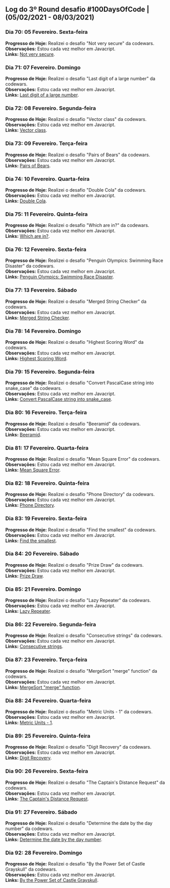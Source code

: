 ## Log do 3º Round desafio #100DaysOfCode | (05/02/2021 - 08/03/2021)

### Dia 70: 05 Fevereiro. Sexta-feira

**Progresso de Hoje:** Realizei o desafio "Not very secure" da codewars.</br>
**Observações:** Estou cada vez melhor em Javacript.</br>
**Links:** [Not very secure](https://t.co/dHjobutfJu?amp=1).</br>

### Dia 71: 07 Fevereiro. Domingo

**Progresso de Hoje:** Realizei o desafio "Last digit of a large number" da codewars.</br>
**Observações:** Estou cada vez melhor em Javacript.</br>
**Links:** [Last digit of a large number](https://www.codewars.com/kata/5511b2f550906349a70004e1).</br>

### Dia 72: 08 Fevereiro. Segunda-feira

**Progresso de Hoje:** Realizei o desafio "Vector class" da codewars.</br>
**Observações:** Estou cada vez melhor em Javacript.</br>
**Links:** [Vector class](https://www.codewars.com/kata/526dad7f8c0eb5c4640000a4).</br>

### Dia 73: 09 Fevereiro. Terça-feira

**Progresso de Hoje:** Realizei o desafio "Pairs of Bears" da codewars.</br>
**Observações:** Estou cada vez melhor em Javacript.</br>
**Links:** [Pairs of Bears](https://www.codewars.com/kata/57d165ad95497ea150000020).</br>

### Dia 74: 10 Fevereiro. Quarta-feira

**Progresso de Hoje:** Realizei o desafio "Double Cola" da codewars.</br>
**Observações:** Estou cada vez melhor em Javacript.</br>
**Links:** [Double Cola](https://t.co/Tt1onRyVuo?amp=1).</br>

### Dia 75: 11 Fevereiro. Quinta-feira

**Progresso de Hoje:** Realizei o desafio "Which are in?" da codewars.</br>
**Observações:** Estou cada vez melhor em Javacript.</br>
**Links:** [Which are in?](https://t.co/EIPUZEzLnR?amp=1).</br>

### Dia 76: 12 Fevereiro. Sexta-feira

**Progresso de Hoje:** Realizei o desafio "Penguin Olympics: Swimming Race Disaster" da codewars.</br>
**Observações:** Estou cada vez melhor em Javacript.</br>
**Links:** [Penguin Olympics: Swimming Race Disaster](https://www.codewars.com/kata/6022c97dac16b0001c0e7ccc).</br>

### Dia 77: 13 Fevereiro. Sábado

**Progresso de Hoje:** Realizei o desafio "Merged String Checker" da codewars.</br>
**Observações:** Estou cada vez melhor em Javacript.</br>
**Links:** [Merged String Checker](https://www.codewars.com/kata/54c9fcad28ec4c6e680011aa).</br>

### Dia 78: 14 Fevereiro. Domingo

**Progresso de Hoje:** Realizei o desafio "Highest Scoring Word" da codewars.</br>
**Observações:** Estou cada vez melhor em Javacript.</br>
**Links:** [Highest Scoring Word](https://www.codewars.com/kata/57eb8fcdf670e99d9b000272).</br>

### Dia 79: 15 Fevereiro. Segunda-feira

**Progresso de Hoje:** Realizei o desafio "Convert PascalCase string into snake_case" da codewars.</br>
**Observações:** Estou cada vez melhor em Javacript.</br>
**Links:** [Convert PascalCase string into snake_case](https://t.co/8fRdflwERR?amp=1).</br>

### Dia 80: 16 Fevereiro. Terça-feira

**Progresso de Hoje:** Realizei o desafio "Beeramid" da codewars.</br>
**Observações:** Estou cada vez melhor em Javacript.</br>
**Links:** [Beeramid](https://t.co/x2cULAQXti?amp=1).</br>

### Dia 81: 17 Fevereiro. Quarta-feira

**Progresso de Hoje:** Realizei o desafio "Mean Square Error" da codewars.</br>
**Observações:** Estou cada vez melhor em Javacript.</br>
**Links:** [Mean Square Error](https://www.codewars.com/kata/51edd51599a189fe7f000015).</br>

### Dia 82: 18 Fevereiro. Quinta-feira

**Progresso de Hoje:** Realizei o desafio "Phone Directory" da codewars.</br>
**Observações:** Estou cada vez melhor em Javacript.</br>
**Links:** [Phone Directory](https://www.codewars.com/kata/56baeae7022c16dd7400086e).</br>

### Dia 83: 19 Fevereiro. Sexta-feira

**Progresso de Hoje:** Realizei o desafio "Find the smallest" da codewars.</br>
**Observações:** Estou cada vez melhor em Javacript.</br>
**Links:** [Find the smallest](https://www.codewars.com/kata/573992c724fc289553000e95).</br>

### Dia 84: 20 Fevereiro. Sábado

**Progresso de Hoje:** Realizei o desafio "Prize Draw" da codewars.</br>
**Observações:** Estou cada vez melhor em Javacript.</br>
**Links:** [Prize Draw](https://www.codewars.com/kata/5616868c81a0f281e500005c).</br>

### Dia 85: 21 Fevereiro. Domingo

**Progresso de Hoje:** Realizei o desafio "Lazy Repeater" da codewars.</br>
**Observações:** Estou cada vez melhor em Javacript.</br>
**Links:** [Lazy Repeater](https://t.co/IiFV0DAVqQ?amp=1).</br>

### Dia 86: 22 Fevereiro. Segunda-feira

**Progresso de Hoje:** Realizei o desafio "Consecutive strings" da codewars.</br>
**Observações:** Estou cada vez melhor em Javacript.</br>
**Links:** [Consecutive strings](https://t.co/ufjK0rDUgA?amp=1).</br>

### Dia 87: 23 Fevereiro. Terça-feira

**Progresso de Hoje:** Realizei o desafio "MergeSort "merge" function" da codewars.</br>
**Observações:** Estou cada vez melhor em Javacript.</br>
**Links:** [MergeSort "merge" function](https://t.co/kIxj71f8Q6?amp=1).</br>

### Dia 88: 24 Fevereiro. Quarta-feira

**Progresso de Hoje:** Realizei o desafio "Metric Units - 1" da codewars.</br>
**Observações:** Estou cada vez melhor em Javacript.</br>
**Links:** [Metric Units - 1](https://www.codewars.com/kata/5264f5685fda8ed370000265).</br>

### Dia 89: 25 Fevereiro. Quinta-feira

**Progresso de Hoje:** Realizei o desafio "Digit Recovery" da codewars.</br>
**Observações:** Estou cada vez melhor em Javacript.</br>
**Links:** [Digit Recovery](https://www.codewars.com/kata/5964d7e633b908e172000046).</br>

### Dia 90: 26 Fevereiro. Sexta-feira

**Progresso de Hoje:** Realizei o desafio "The Captain's Distance Request" da codewars.</br>
**Observações:** Estou cada vez melhor em Javacript.</br>
**Links:** [The Captain's Distance Request](https://t.co/Rtt8YrosB5?amp=1).</br>

### Dia 91: 27 Fevereiro. Sábado

**Progresso de Hoje:** Realizei o desafio "Determine the date by the day number" da codewars.</br>
**Observações:** Estou cada vez melhor em Javacript.</br>
**Links:** [Determine the date by the day number](https://www.codewars.com/kata/602afedfd4a64d0008eb4e6e).</br>

### Dia 92: 28 Fevereiro. Domingo

**Progresso de Hoje:** Realizei o desafio "By the Power Set of Castle Grayskull" da codewars.</br>
**Observações:** Estou cada vez melhor em Javacript.</br>
**Links:** [By the Power Set of Castle Grayskull](https://www.codewars.com/kata/53d3173cf4eb7605c10001a8).</br>
